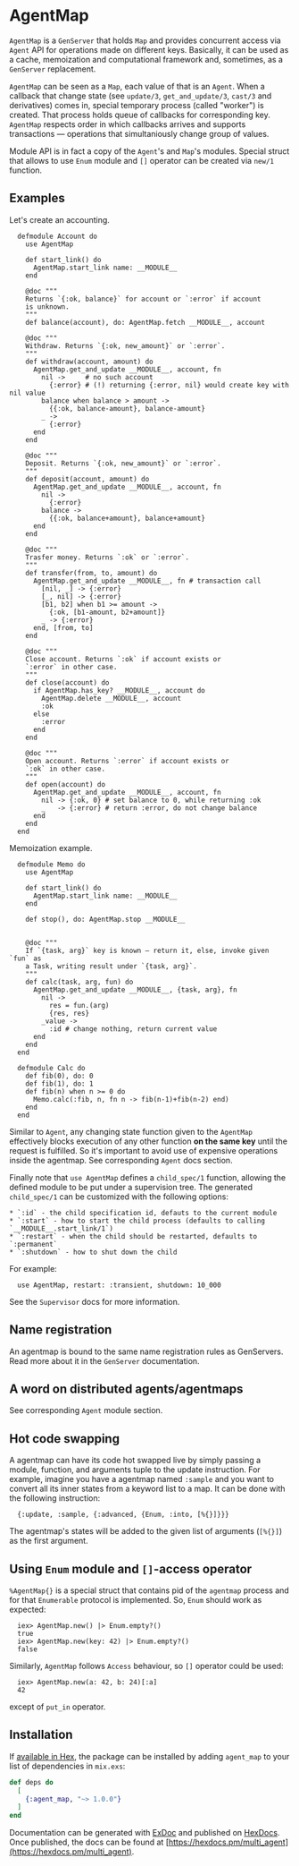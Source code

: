 # AgentMap

  `AgentMap` is a `GenServer` that holds `Map` and provides concurrent access
  via `Agent` API for operations made on different keys. Basically, it can be
  used as a cache, memoization and computational framework and, sometimes, as a
  `GenServer` replacement.

  `AgentMap` can be seen as a `Map`, each value of that is an `Agent`. When a
  callback that change state (see `update/3`, `get_and_update/3`, `cast/3` and
  derivatives) comes in, special temporary process (called "worker") is created.
  That process holds queue of callbacks for corresponding key. `AgentMap`
  respects order in which callbacks arrives and supports transactions —
  operations that simultaniously change group of values.

  Module API is in fact a copy of the `Agent`'s and `Map`'s modules. Special
  struct that allows to use `Enum` module and `[]` operator can be created via
  `new/1` function.

  ## Examples

  Let's create an accounting.

      defmodule Account do
        use AgentMap

        def start_link() do
          AgentMap.start_link name: __MODULE__
        end

        @doc """
        Returns `{:ok, balance}` for account or `:error` if account
        is unknown.
        """
        def balance(account), do: AgentMap.fetch __MODULE__, account

        @doc """
        Withdraw. Returns `{:ok, new_amount}` or `:error`.
        """
        def withdraw(account, amount) do
          AgentMap.get_and_update __MODULE__, account, fn
            nil ->     # no such account
              {:error} # (!) returning {:error, nil} would create key with nil value
            balance when balance > amount ->
              {{:ok, balance-amount}, balance-amount}
            _ ->
              {:error}
          end
        end

        @doc """
        Deposit. Returns `{:ok, new_amount}` or `:error`.
        """
        def deposit(account, amount) do
          AgentMap.get_and_update __MODULE__, account, fn
            nil ->
              {:error}
            balance ->
              {{:ok, balance+amount}, balance+amount}
          end
        end

        @doc """
        Trasfer money. Returns `:ok` or `:error`.
        """
        def transfer(from, to, amount) do
          AgentMap.get_and_update __MODULE__, fn # transaction call
            [nil, _] -> {:error}
            [_, nil] -> {:error}
            [b1, b2] when b1 >= amount ->
              {:ok, [b1-amount, b2+amount]}
            _ -> {:error}
          end, [from, to]
        end

        @doc """
        Close account. Returns `:ok` if account exists or
        `:error` in other case.
        """
        def close(account) do
          if AgentMap.has_key? __MODULE__, account do
            AgentMap.delete __MODULE__, account
            :ok
          else
            :error
          end
        end

        @doc """
        Open account. Returns `:error` if account exists or
        `:ok` in other case.
        """
        def open(account) do
          AgentMap.get_and_update __MODULE__, account, fn
            nil -> {:ok, 0} # set balance to 0, while returning :ok
            _   -> {:error} # return :error, do not change balance
          end
        end
      end

  Memoization example.

      defmodule Memo do
        use AgentMap

        def start_link() do
          AgentMap.start_link name: __MODULE__
        end

        def stop(), do: AgentMap.stop __MODULE__


        @doc """
        If `{task, arg}` key is known — return it, else, invoke given `fun` as
        a Task, writing result under `{task, arg}`.
        """
        def calc(task, arg, fun) do
          AgentMap.get_and_update __MODULE__, {task, arg}, fn
            nil ->
              res = fun.(arg)
              {res, res}
            _value ->
              :id # change nothing, return current value
          end
        end
      end

      defmodule Calc do
        def fib(0), do: 0
        def fib(1), do: 1
        def fib(n) when n >= 0 do
          Memo.calc(:fib, n, fn n -> fib(n-1)+fib(n-2) end)
        end
      end

  Similar to `Agent`, any changing state function given to the `AgentMap`
  effectively blocks execution of any other function **on the same key** until
  the request is fulfilled. So it's important to avoid use of expensive
  operations inside the agentmap. See corresponding `Agent` docs section.

  Finally note that `use AgentMap` defines a `child_spec/1` function, allowing
  the defined module to be put under a supervision tree. The generated
  `child_spec/1` can be customized with the following options:

    * `:id` - the child specification id, defauts to the current module
    * `:start` - how to start the child process (defaults to calling `__MODULE__.start_link/1`)
    * `:restart` - when the child should be restarted, defaults to `:permanent`
    * `:shutdown` - how to shut down the child

  For example:

      use AgentMap, restart: :transient, shutdown: 10_000

  See the `Supervisor` docs for more information.

  ## Name registration

  An agentmap is bound to the same name registration rules as GenServers. Read
  more about it in the `GenServer` documentation.

  ## A word on distributed agents/agentmaps

  See corresponding `Agent` module section.

  ## Hot code swapping

  A agentmap can have its code hot swapped live by simply passing a module,
  function, and arguments tuple to the update instruction. For example, imagine
  you have a agentmap named `:sample` and you want to convert all its inner
  states from a keyword list to a map. It can be done with the following
  instruction:

      {:update, :sample, {:advanced, {Enum, :into, [%{}]}}}

  The agentmap's states will be added to the given list of arguments
  (`[%{}]`) as the first argument.

  ## Using `Enum` module and `[]`-access operator

  `%AgentMap{}` is a special struct that contains pid of the `agentmap` process
  and for that `Enumerable` protocol is implemented. So, `Enum` should work as
  expected:

      iex> AgentMap.new() |> Enum.empty?()
      true
      iex> AgentMap.new(key: 42) |> Enum.empty?()
      false

  Similarly, `AgentMap` follows `Access` behaviour, so `[]` operator could be
  used:

      iex> AgentMap.new(a: 42, b: 24)[:a]
      42

  except of `put_in` operator.

## Installation

If [available in Hex](https://hex.pm/docs/publish), the package can be installed
by adding `agent_map` to your list of dependencies in `mix.exs`:

```elixir
def deps do
  [
    {:agent_map, "~> 1.0.0"}
  ]
end
```

Documentation can be generated with [ExDoc](https://github.com/elixir-lang/ex_doc)
and published on [HexDocs](https://hexdocs.pm). Once published, the docs can
be found at [https://hexdocs.pm/multi_agent](https://hexdocs.pm/multi_agent).

